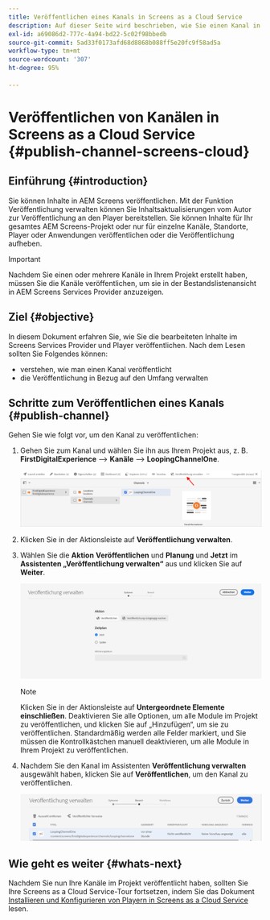 ```yaml
---
title: Veröffentlichen eines Kanals in Screens as a Cloud Service
description: Auf dieser Seite wird beschrieben, wie Sie einen Kanal in Screens as a Cloud Service veröffentlichen.
exl-id: a69086d2-777c-4a94-bd22-5c02f98bbedb
source-git-commit: 5ad33f0173afd68d8868b088ff5e20fc9f58ad5a
workflow-type: tm+mt
source-wordcount: '307'
ht-degree: 95%

---
```


# Veröffentlichen von Kanälen in Screens as a Cloud Service {#publish-channel-screens-cloud}

## Einführung {#introduction}

Sie können Inhalte in AEM Screens veröffentlichen. Mit der Funktion Veröffentlichung verwalten können Sie Inhaltsaktualisierungen vom Autor zur Veröffentlichung an den Player bereitstellen. Sie können Inhalte für Ihr gesamtes AEM Screens-Projekt oder nur für einzelne Kanäle, Standorte, Player oder Anwendungen veröffentlichen oder die Veröffentlichung aufheben.

>[!IMPORTANT]
>Nachdem Sie einen oder mehrere Kanäle in Ihrem Projekt erstellt haben, müssen Sie die Kanäle veröffentlichen, um sie in der Bestandslistenansicht in AEM Screens Services Provider anzuzeigen.

## Ziel {#objective}

In diesem Dokument erfahren Sie, wie Sie die bearbeiteten Inhalte im Screens Services Provider und Player veröffentlichen. Nach dem Lesen sollten Sie Folgendes können:

* verstehen, wie man einen Kanal veröffentlicht
* die Veröffentlichung in Bezug auf den Umfang verwalten

## Schritte zum Veröffentlichen eines Kanals {#publish-channel}

Gehen Sie wie folgt vor, um den Kanal zu veröffentlichen:

1. Gehen Sie zum Kanal und wählen Sie ihn aus Ihrem Projekt aus, z. B. **FirstDigitalExperience** --> **Kanäle** --> **LoopingChannelOne**.

   ![Kanal auswählen](/help/screens-cloud/assets/create-content/managepub-1.png)

1. Klicken Sie in der Aktionsleiste auf **Veröffentlichung verwalten**.

1. Wählen Sie die **Aktion** **Veröffentlichen** und **Planung** und **Jetzt** im **Assistenten „Veröffentlichung verwalten“** aus und klicken Sie auf **Weiter**.

   ![Veröffentlichungsaktion auswählen](/help/screens-cloud/assets/create-content/managepub-2.png)

   >[!NOTE]
   >Klicken Sie in der Aktionsleiste auf **Untergeordnete Elemente einschließen**. Deaktivieren Sie alle Optionen, um alle Module im Projekt zu veröffentlichen, und klicken Sie auf „Hinzufügen“, um sie zu veröffentlichen. Standardmäßig werden alle Felder markiert, und Sie müssen die Kontrollkästchen manuell deaktivieren, um alle Module in Ihrem Projekt zu veröffentlichen.

1. Nachdem Sie den Kanal im Assistenten **Veröffentlichung verwalten** ausgewählt haben, klicken Sie auf **Veröffentlichen**, um den Kanal zu veröffentlichen.

   ![Kanal veröffentlichen](/help/screens-cloud/assets/create-content/managepub-3.png)


## Wie geht es weiter {#whats-next}

Nachdem Sie nun Ihre Kanäle im Projekt veröffentlicht haben, sollten Sie Ihre Screens as a Cloud Service-Tour fortsetzen, indem Sie das Dokument [Installieren und Konfigurieren von Playern in Screens as a Cloud Service](/help/screens-cloud/managing-players-registration/installing-screens-cloud-player.md) lesen.
